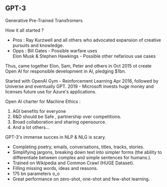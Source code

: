## GPT-3 ##

Generative Pre-Trained Transfromers

How it all started ?   
- Pros : Ray Kurzwell and all others who advocated expansion of creative pursuits and knowledge.  
- Opps : Bill Gates - Possible warfare uses  
         Elon Musk & Stephen Hawkings - Possible other nefarious use cases   
  
Thus, came together Elon, Sam, Peter and others in Oct 2015 ot create Open AI for responsible development in AI, pledging $1bn.  
  
Started with OpenAI Gym - Reinforcement Learning Apr 2016, followed by Universe and eventually GPT.
2019 - Microsoft invests huge money and licenses future use for Azure's applications.
  
Open AI charter for Machine Ethics :  
1. AGI benefits for everyone  
2. R&D should be Safe , partnership over competitions.   
3. Broad collaboration and sharing opensource.   
4. And a lot others...  
  
  
  
  
GPT-3's immense succes in NLP & NLG is scary.
- Completing poetry, emails, conversations, titles, tracks, stories.  
- Simplifying jargons, breaking down text into simpler forms (the ability to differentiate between complex and simple sentences for humans.).  
- Trained on Wikipedia and Common Crawl (HUGE Dataset).  
- Filling missing words, ideas and reasons.  
- 175 bn parameters o_o   
- Great performance on zero-shot, one-shot and few-shot learning.     

